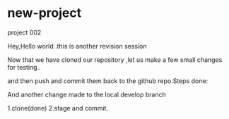 # new-project
project 002

Hey,Hello world .this is another revision session

Now that we have cloned our repository ,let us make a few small changes for testing..


and then push and commit them back to the github repo.Steps done:

And another change made to the local develop branch

1.clone(done)
2.stage and commit.


